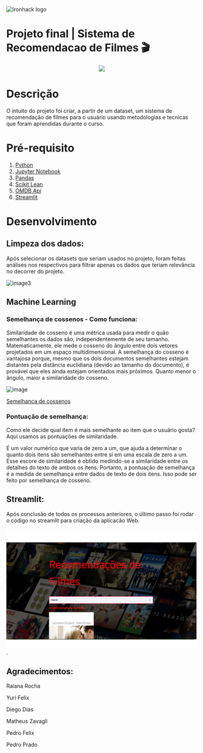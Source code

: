 ![Ironhack logo](https://i.imgur.com/1QgrNNw.png)



# Projeto final | Sistema de Recomendacao de Filmes 🎬


<p align="center">
  <img src="https://media.giphy.com/media/kd9BlRovbPOykLBMqX/giphy.gif">
</p>


# Descrição

O intuito do projeto foi criar, a partir de um dataset, um sistema de recomendação de filmes para o usuário
usando metodologias e tecnicas que foram aprendidas durante o curso.


# Pré-requisito

1. [Python](https://www.python.org/)
2. [Jupyter Notebook](https://jupyter.org/try)
3. [Pandas](https://pandas.pydata.org/)
4. [Scikit Lean](https://pypi.org/project/scikit-learn/)
5. [OMDB Api](http://www.omdbapi.com/)
6. [Streamlit](https://streamlit.io)


# Desenvolvimento

## Limpeza dos dados:

Após selecionar os datasets que seriam usados no projeto, foram feitas análises nos respectivos para
filtrar apenas os dados que teriam relevância no decorrer do projeto.

![image3]()

## Machine Learning 

### Semelhança de cossenos - Como funciona:

Similaridade de cosseno é uma métrica usada para medir o quão semelhantes os dados são, independentemente de seu tamanho.
Matematicamente, ele mede o cosseno do ângulo entre dois vetores projetados em um espaço multidimensional. 
A semelhança do cosseno é vantajosa porque, mesmo que os dois documentos semelhantes estejam distantes pela distância euclidiana
(devido ao tamanho do documento), é provável que eles ainda estejam orientados mais próximos. Quanto menor o ângulo, maior a similaridade do cosseno.

![image](https://user-images.githubusercontent.com/36665975/70401457-a7530680-1a55-11ea-9158-97d4e8515ca4.png)

[Semelhanca de cossenos](https://www.machinelearningplus.com/nlp/cosine-similarity/)

### Pontuação de semelhança:

Como ele decide qual item é mais semelhante ao item que o usuário gosta? Aqui usamos as pontuações de similaridade.

É um valor numérico que varia de zero a um, que ajuda a determinar o quanto dois itens são semelhantes entre si em uma escala de zero a um.
Esse escore de similaridade é obtido medindo-se a similaridade entre os detalhes do texto de ambos os itens.
Portanto, a pontuação de semelhança é a medida de semelhança entre dados de texto de dois itens. Isso pode ser feito por semelhança de cosseno.


## Streamlit:

Após conclusão de todos os processos anteriores, o último passo foi rodar o código no streamlit para criação da aplicacão Web.




![image2](https://raw.githubusercontent.com/Viniciusneri1/projeto-recomenda-es-de-filmes/main/img2.png)
.






## Agradecimentos:

Raiana Rocha

Yuri Felix

Diego Dias

Matheus Zavagli

Pedro Felix

Pedro Prado
